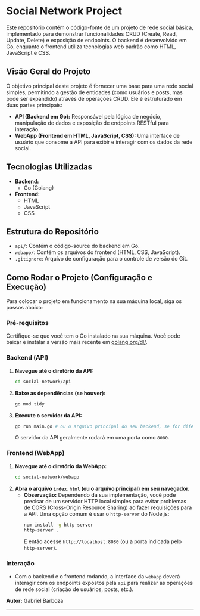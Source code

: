 # Social Network Project

Este repositório contém o código-fonte de um projeto de rede social básica, implementado para demonstrar funcionalidades CRUD (Create, Read, Update, Delete) e exposição de endpoints. O backend é desenvolvido em Go, enquanto o frontend utiliza tecnologias web padrão como HTML, JavaScript e CSS.

## Visão Geral do Projeto

O objetivo principal deste projeto é fornecer uma base para uma rede social simples, permitindo a gestão de entidades (como usuários e posts, mas pode ser expandido) através de operações CRUD. Ele é estruturado em duas partes principais:

* **API (Backend em Go):** Responsável pela lógica de negócio, manipulação de dados e exposição de endpoints RESTful para interação.
* **WebApp (Frontend em HTML, JavaScript, CSS):** Uma interface de usuário que consome a API para exibir e interagir com os dados da rede social.

## Tecnologias Utilizadas

* **Backend:**
    * Go (Golang)
* **Frontend:**
    * HTML
    * JavaScript
    * CSS

## Estrutura do Repositório

* `api/`: Contém o código-source do backend em Go.
* `webapp/`: Contém os arquivos do frontend (HTML, CSS, JavaScript).
* `.gitignore`: Arquivo de configuração para o controle de versão do Git.

## Como Rodar o Projeto (Configuração e Execução)

Para colocar o projeto em funcionamento na sua máquina local, siga os passos abaixo:

### Pré-requisitos

Certifique-se que você tem o Go instalado na sua máquina. Você pode baixar e instalar a versão mais recente em [golang.org/dl/](https://golang.org/dl/).

### Backend (API)

1.  **Navegue até o diretório da API:**
    ```bash
    cd social-network/api
    ```
2.  **Baixe as dependências (se houver):**
    ```bash
    go mod tidy
    ```
3.  **Execute o servidor da API:**
    ```bash
    go run main.go # ou o arquivo principal do seu backend, se for diferente
    ```
    O servidor da API geralmente rodará em uma porta como `8080`.

### Frontend (WebApp)

1.  **Navegue até o diretório da WebApp:**
    ```bash
    cd social-network/webapp
    ```
2.  **Abra o arquivo `index.html` (ou o arquivo principal) em seu navegador.**
    * **Observação:** Dependendo da sua implementação, você pode precisar de um servidor HTTP local simples para evitar problemas de CORS (Cross-Origin Resource Sharing) ao fazer requisições para a API. Uma opção comum é usar o `http-server` do Node.js:
        ```bash
        npm install -g http-server
        http-server .
        ```
        E então acesse `http://localhost:8080` (ou a porta indicada pelo `http-server`).

### Interação

* Com o backend e o frontend rodando, a interface da `webapp` deverá interagir com os endpoints expostos pela `api` para realizar as operações de rede social (criação de usuários, posts, etc.).


**Autor:** Gabriel Barboza

---
